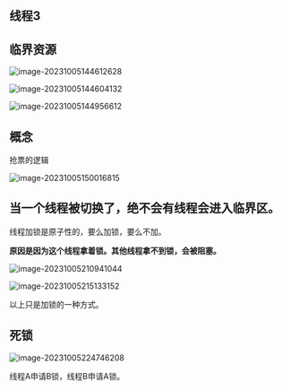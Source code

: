 ##  线程3

##  临界资源

 ![image-20231005144612628](E:\markdown\图片\image-20231005144612628.png)

![image-20231005144604132](E:\markdown\图片\image-20231005144604132.png)

![image-20231005144956612](E:\markdown\图片\image-20231005144956612.png)

##  概念

抢票的逻辑 

![image-20231005150016815](E:\markdown\图片\image-20231005150016815.png)

##  当一个线程被切换了，绝不会有线程会进入临界区。

线程加锁是原子性的，要么加锁，要么不加。



**原因是因为这个线程拿着锁。其他线程拿不到锁，会被阻塞。**

![image-20231005210941044](E:\markdown\图片\image-20231005210941044.png)

![image-20231005215133152](E:\markdown\图片\image-20231005215133152.png)

以上只是加锁的一种方式。

##  死锁

![image-20231005224746208](E:\markdown\图片\image-20231005224746208.png)

线程A申请B锁，线程B申请A锁。

  